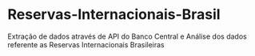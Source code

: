 # Reservas-Internacionais-Brasil
Extração de dados através de API do Banco Central e Análise dos dados referente as Reservas Internacionais Brasileiras
